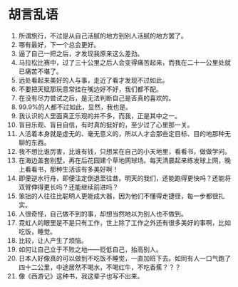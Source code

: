 # 胡言乱语

1. 所谓旅行，不过是从自己活腻的地方到别人活腻的地方罢了。
2. 哪有最好，下一个总会更好。
3. 逼了自己一把之后，才发现我原来这么差劲。
4. 马拉松比赛中，过了三十公里之后人会变得痛苦起来，而我在二十一公里处就已痛苦不堪了。
5. 远处看起来美好的人与事，走近了看才发现不过如此。
6. 不要把天赋那玩意常挂在嘴边好不好，我们都不配。
7. 在没有尽力尝试之后，是无法判断自己是否真的喜欢的。
8. 99.9%的人都不过如此，显然，我也是。
9.  我认识的人里面真正乐观的并不多，而我，正是其中之一。
10. 盲目乐观、盲目自信，有时真的挺好的，至少过了心里那一关。
11. 人活着本身就是虚无的、毫无意义的，所以人才会那些定目标、目的地那种无聊的东西。
12. 我不想比谁厉害，比谁有钱，只想呆在自己的小天地里，看看书，做做学问。
13. 在海边盖套别墅，再在后花园建个草地网球场。每天清晨起来练发球上网，晚上看看书，那种生活该有多美好啊！
14. 即便逆水行舟，即便注定倒退至往昔。明天的我们，还能跑得更快吗？还能将双臂伸得更长吗？还能继续前进吗？
15. 笨拙的人往往比聪明人更能成大器，因为他们不懂得走捷径，每一步都很扎实。
16. 人很奇怪，自己做不到的事，却想当然地以为别人也不做到。
17. 霓虹人的眼里是不是只有工作，世上除了工作之外还有很多美好的事啊，比如吃饭，睡觉。
18. 比较，让人产生了烦恼。
19. 如何让自己立于不败之地——贬低自己，抬高别人。
20. 日本人好像真的可以做到不吃饭不睡觉，一直加班下去。如同有人一口气跑了四十二公里，中途居然不喝水，不喝红牛，不吃香蕉？？？
21. 像《西游记》这种书，我这辈子也写不出来。
